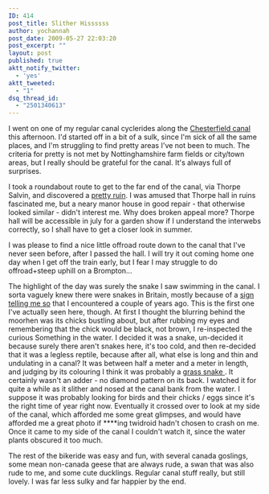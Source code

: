 ```yaml
---
ID: 414
post_title: Slither Hissssss
author: yochannah
post_date: 2009-05-27 22:03:20
post_excerpt: ""
layout: post
published: true
aktt_notify_twitter:
  - 'yes'
aktt_tweeted:
  - "1"
dsq_thread_id:
  - "2501340613"
---
```

I went on one of my regular canal cyclerides along the <a href="http://en.wikipedia.org/wiki/Chesterfield_Canal">Chesterfield canal</a> this afternoon. I'd started off in a bit of a sulk, since I'm sick of all the same places, and I'm struggling to find pretty areas I've not been to much.  The criteria for pretty is not met by Nottinghamshire farm fields or city/town areas, but I really should be grateful for the canal. It's always full of surprises.  

I took a roundabout route to get to the far end of the canal, via Thorpe Salvin, and discovered a <a href="http://www.j31.co.uk/thorhall.htm">pretty ruin</a>. I was amused that Thorpe hall in ruins fascinated me, but a neary manor house in good repair - that otherwise looked similar - didn't interest me. Why does broken appeal more? Thorpe hall will be accessible in july for a garden show if I understand the interwebs correctly, so I shall have to get a closer look in summer. 

I was please to find a nice little offroad route down to the canal that I've never seen before, after I passed the hall. I will try it out coming home one day when I get off the train early, but I fear I may struggle to do offroad+steep uphill on a Brompton...

The highlight of the day was surely the snake I saw swimming in the canal. I sorta vaguely knew there were snakes in Britain, mostly because of a <a href="http://catwithnoname.com/wordpress/?p=11">sign telling me so</a> that I encountered a couple of years ago. This is the first one I've actually seen here, though. At first I thought the blurring behind the moorhen was its chicks bustling about, but after rubbing my eyes and remembering that the chick would be black, not brown, I re-inspected the curious Something in the water. I decided it was a snake, un-decided it because surely there aren't snakes here, it's too cold, and then re-decided that it was a legless reptile, because after all, what else is long and thin and undulating in a canal? It was between half a meter and a meter in length, and judging by its colouring I think it was probably a <a href="http://www.wildlifebritain.com/thegrasssnake.php"> grass snake </a>. It certainly wasn't an adder - no diamond pattern on its back. I watched it for quite a while as it slither and nosed at the canal bank from the water. I suppose it was probably looking for birds and their chicks / eggs since it's the right time of year right now. Eventually it crossed over to look at my side of the canal, which afforded me some great glimpses, and would have afforded me a great photo if ****ing twidroid hadn't chosen to crash on me. Once it came to my side of the canal I couldn't watch it, since the water plants obscured it too much. 

The rest of the bikeride was easy and fun, with several canada goslings, some mean non-canada geese that are always rude, a swan that was also rude to me, and some cute ducklings. Regular canal stuff really, but still lovely. I was far less sulky and far happier by the end.